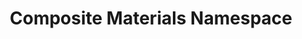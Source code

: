 ---
schema: namespace
title: Composite Materials Namespace
notes: <span style='color:BlueViolet'>Namespace</span> This the fully annotated Composite Materials Namespace
organization: DataScientia Foundation
resources:
  - name: CM_Namespace.xls
    url: >-
      http://git.knowdive.disi.unitn.it:8080/knowledge/LiveKnowledge/CREP_NKC/ontologies/CM/CM-namespace/raw/master/Composite_Materials_Namespace.csv
    format: xls
    description: >-
      This is the file representing the composite materials namespace
version: v0
prefix: CM
ns_license: Creative Commons
publisher: DataScientia
annotator: Mayukh Bagchi
owner: DataScientia
other_Namespaces_Reused: None
generation_DateTime: 30/04/2024
language: en
type:
  - Namespace
translators: None
keywords: materials
validator: 'Mayukh Bagchi'
reference_teleontology: to be added
reference_UKC_Version: to be added
project_Page: https://ds.datascientia.eu/community/public/projects/24
category:
  - Materials
---